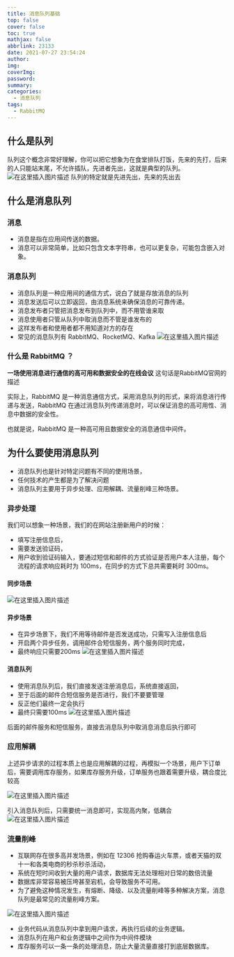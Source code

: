 ```yaml
---
title: 消息队列基础
top: false
cover: false
toc: true
mathjax: false
abbrlink: 23133
date: 2021-07-27 23:54:24
author:
img:
coverImg:
password:
summary:
categories:
  - 消息队列
tags:
  - RabbitMQ
---
```


## 什么是队列
队列这个概念非常好理解，你可以把它想象为在食堂排队打饭，先来的先打，后来的人只能站末尾，不允许插队，先进者先出，这就是典型的队列。
![在这里插入图片描述](https://img-blog.csdnimg.cn/57c51a3affa14b1cabd0ba528e4a571b.png)
队列的特定就是先进先出，先来的先出去


## 什么是消息队列
### 消息
- 消息是指在应用间传送的数据。
- 消息可以非常简单，比如只包含文本字符串，也可以更复杂，可能包含嵌入对象。
### 消息队列
- 消息队列是一种应用间的通信方式，说白了就是存放消息的队列
- 消息发送后可以立即返回，由消息系统来确保消息的可靠传递。
- 消息发布者只管把消息发布到队列中，而不用管谁来取
- 消息使用者只管从队列中取消息而不管是谁发布的
- 这样发布者和使用者都不用知道对方的存在
- 常见的消息队列有 RabbitMQ、RocketMQ、Kafka 
![在这里插入图片描述](https://img-blog.csdnimg.cn/b1ebd6c92b4e42a6a823a6a6f7710620.png)
### 什么是 RabbitMQ ？
**一场使用消息进行通信的高可用和数据安全的在线会议**
这句话是RabbitMQ官网的描述

实际上，RabbitMQ 是一种消息通信方式，采用消息队列的形式，来将消息进行传递与发送，RabbitMQ 在通过消息队列传递消息时，可以保证消息的高可用性、消息中数据的安全性。

也就是说，RabbitMQ 是一种高可用且数据安全的消息通信中间件。

## 为什么要使用消息队列
- 消息队列也是针对特定问题有不同的使用场景，
- 任何技术的产生都是为了解决问题
- 消息队列主要用于异步处理、应用解耦、流量削峰三种场景。

### 异步处理

我们可以想象一种场景，我们的在网站注册新用户的时候：
- 填写注册信息后，
- 需要发送验证码，
- 用户收到验证码输入，要通过短信和邮件的方式验证是否用户本人注册，每个流程的请求响应耗时为 100ms，在同步的方式下总共需要耗时 300ms。
#### 同步场景
![在这里插入图片描述](https://img-blog.csdnimg.cn/a81809139ee64501a0d26ca2024b72e6.png)
#### 异步场景
- 在异步场景下，我们不用等待邮件是否发送成功，只需写入注册信息后
- 开启两个异步任务，调用邮件合短信服务，两个服务同时完成，
- 最终响应只需要200ms
![在这里插入图片描述](https://img-blog.csdnimg.cn/f99f028886ba46ffad1e8fcce00bf8cb.png?x-oss-process=image/watermark,type_ZmFuZ3poZW5naGVpdGk,shadow_10,text_aHR0cHM6Ly9ibG9nLmNzZG4ubmV0L3Vwc3RyZWFtNDgw,size_16,color_FFFFFF,t_70)

#### 消息队列
- 使用消息队列后，我们直接发送注册消息后，系统直接返回，
- 至于后面的邮件合短信服务是否进行，我们不要要管理
- 反正他们最终一定会执行
- 最终只需要100ms
![在这里插入图片描述](https://img-blog.csdnimg.cn/d84ce079d16b4144840fb2e64159ebc9.png?x-oss-process=image/watermark,type_ZmFuZ3poZW5naGVpdGk,shadow_10,text_aHR0cHM6Ly9ibG9nLmNzZG4ubmV0L3Vwc3RyZWFtNDgw,size_16,color_FFFFFF,t_70)

后面的邮件服务和短信服务，直接去消息队列中取消息消息后执行即可
​
### 应用解耦

上述异步请求的过程本质上也是应用解耦的过程，再模拟一个场景，用户下订单后，需要调用库存服务，如果库存服务升级，订单服务也跟着需要升级，耦合度比较高

![在这里插入图片描述](https://img-blog.csdnimg.cn/dfc435c06f114577a8bbba116f319780.png)

引入消息队列后，只需要统一消息即可，实现高内聚，低耦合![在这里插入图片描述](https://img-blog.csdnimg.cn/eea14b2cd5b44ab6a618c06c04a2b970.png?x-oss-process=image/watermark,type_ZmFuZ3poZW5naGVpdGk,shadow_10,text_aHR0cHM6Ly9ibG9nLmNzZG4ubmV0L3Vwc3RyZWFtNDgw,size_16,color_FFFFFF,t_70)



### 流量削峰
- 互联网存在很多高并发场景，例如在 12306 抢购春运火车票，或者天猫的双十一和各类电商的秒杀秒杀活动，
- 系统在短时间收到大量的用户请求，数据库无法处理相对日常的数倍流量
- 数据库非常容易被压垮甚至宕机，会导致服务不可用。
- 为了避免这种情况发生，有熔断、降级、以及流量削峰等多种解决方案，消息队列是最常见的流量削峰方案。

![在这里插入图片描述](https://img-blog.csdnimg.cn/e97cd65603d64304a767536ae13f5f66.png)
- 业务代码从消息队列中拿到用户请求，再执行后续的业务逻辑。
- 消息队列在用户和业务逻辑中之间作为中间件模块
- 库存服务可以一条一条的处理消息，防止大量流量直接打到底层数据库。




